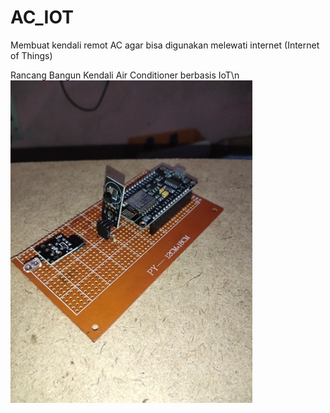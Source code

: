 # AC_IOT
Membuat kendali remot AC agar bisa digunakan melewati internet (Internet of Things)

Rancang Bangun Kendali Air Conditioner berbasis IoT\n
![image.png](https://github.com/Hendra92510/AC_IOT/blob/main/Dokumentasi/image.png)
